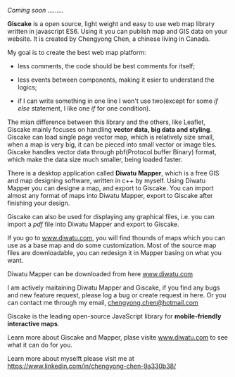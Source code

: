 *Coming soon* .........


**Giscake** is a open source, light weight and easy to use web map library written in javascript ES6. Using it you can publish map and GIS data on your website. It is created by Chengyong Chen, a chinese living in Canada.

My goal is to create the best web map platform:

 - less comments, the code should be best comments for itself; 
    
 - less events between components, making it esier to understand the logics; 
    
 - if I can write something in one line I won't use two(except for some *if else* statement, I like one *if* for one condition). 

The mian difference between this library and the others, like Leaflet, Giscake mainly focuses on handling **vector data, big data and styling**. Giscake can load single page vector map, which is relatively size small, when a map is very big, it can be pieced into small vector or image tiles. Giscake handles vector data through pbf(Protocol buffer Binary) format, which make the data size much smaller, being loaded faster.

There is a desktop application called **Diwatu Mapper**, which is a free GIS and map designing software, written in c++ by myself. Using Diwatu Mapper you can designe a map, and export to Giscake. You can import almost any format of maps into Diwatu Mapper, export to Giscake after finishing your design.

Giscake can also be used for displaying any graphical files, i.e. you can import a *pdf* file into Diwatu Mapper and export to Giscake.

If you go to www.diwatu.com, you will find thounds of maps which you can use as a base map and do some customization. Most of the source map files are downloadable, you can redesign it in Mapper basing on what you want.

Diwatu Mapper can be downloaded from here www.diwatu.com

I am actively maitaining Diwatu Mapper and Giscake, if you find any bugs and new feature request, please log a bug or create request in here. Or you can contact me through my email, chengyong.chen@hotmail.com


Giscake is the leading open-source JavaScript library for **mobile-friendly interactive maps**.

Learn more about Giscake and Mapper, plase visite www.diwatu.com to see what it can do for you.

Learn more about myselft please visit me at https://www.linkedin.com/in/chengyong-chen-9a330b38/
